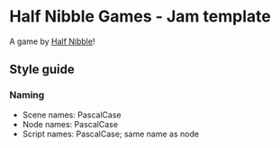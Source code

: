 # Half Nibble Games - Jam template

A game by [Half Nibble](https://github.com/halfnibblegames)!

## Style guide

### Naming

* Scene names: PascalCase
* Node names: PascalCase
* Script names: PascalCase; same name as node
